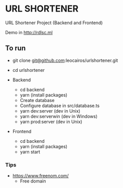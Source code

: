 # URL SHORTENER

URL Shortener Project (Backend and Frontend)

Demo in http://rdlsc.ml

## To run

  * git clone git@github.com:leocairos/urlshortener.git
  * cd urlshortener 

* Backend
  * cd backend 
  * yarn (install packages)
  * Create database
  * Configure database in src/database.ts
  * yarn dev:server (dev in Unix)
  * yarn dev:serverwin (dev in Windows)
  * yarn prod:server (dev in Unix)

* Frontend
  * cd backend 
  * yarn (install packages)
  * yarn start

### Tips

* https://www.freenom.com/
  * Free domain
